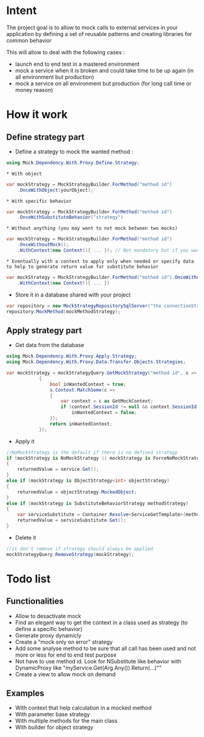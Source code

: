 # Intent
The project goal is to allow to mock calls to external services in your application by defining a set of reusable patterns and creating libraries for common behavior 

This will allow to deal with the following cases :
- launch end to end test in a mastered environment
- mock a service when it is broken and could take time to be up again (in all environment but production)
- mock a service on all environment but production (for long call time or money reason)

# How it work
## Define strategy part
- Define a strategy to mock the wanted method :
```csharp
using Mock.Dependency.With.Proxy.Define.Strategy; 
```
	* With object
```csharp
var mockStrategy = MockStrategyBuilder.ForMethod("method id")
	.OnceWithObject(yourObject);
```
	* With specific behavior
```csharp
var mockStrategy = MockStrategyBuilder.ForMethod("method id")
	.OnceWithSubstituteBehavior("strategy")
```
	* Without anything (you may want to not mock between two mocks)
```csharp
var mockStrategy = MockStrategyBuilder.ForMethod("method id")
    .OnceWithoutMock();
	.WithContext(new Context(){ ... }); // Not mandatory but if you want to filter on a specific context or get some data to help your implemented mock method to compute a result, fell free to do it
```
	* Eventually with a context to apply only when needed or specify data to help to generate return value for substitute behavior
```csharp
var mockStrategy = MockStrategyBuilder.ForMethod("method id").OnceWithoutMock();
	.WithContext(new Context(){ ... })
```
- Store it in a database shared with your project
```csharp
var repository = new MockStrategyRepositorySqlServer("the connectionString");
repository.MockMethod(mockMethodStrategy);
```

## Apply strategy part
- Get data from the database
```csharp
using Mock.Dependency.With.Proxy.Apply.Strategy;
using Mock.Dependency.With.Proxy.Data.Transfer.Objects.Strategies;

var mockStrategy = mockStrategyQuery.GetMockStrategy("method id", s =>
            {
                bool inWantedContext = true;
                s.Context.MatchSome(c =>
                {
                    var context = c as GetMockContext;
                    if (context.SessionId != null && context.SessionId != ApplicationDatabase.SessionId)
                        inWantedContext = false;
                });
                return inWantedContext;
            });
```
- Apply it
```csharp
//NoMockStrategy is the default if there is no defined strategy
if (mockStrategy is NoMockStrategy || mockStrategy is ForceNoMockStrategy)
{
    returnedValue = service.Get();
}
else if (mockStrategy is ObjectStrategy<int> objectStrategy)
{
    returnedValue = objectStrategy.MockedObject;
}
else if (mockStrategy is SubstituteBehaviorStrategy methodStrategy)
{
	var serviceSubstitute = Container.Resolve<ServiceGetTemplate>(methodStrategy.MethodMockStrategy);
    returnedValue = serviceSubstitute.Get();
}
```
- Delete it
```csharp
//it don't remove if strategy should always be applied
mockStrategyQuery.RemoveStrategy(mockStrategy);
```

# Todo list

## Functionalities
- Allow to desactivate mock
- Find an elegant way to get the context in a class used as strategy (to define a specific behavior)
- Generate proxy dynamicly
- Create a "mock only on error" strategy
- Add some analyse method to be sure that all call has been used and not more or less for end to end test purpose
- Not have to use method id. Look for NSubstitute like behavior with DynamicProxy like "myService.Get(Arg.Any()).Return(...)""
- Create a view to allow mock on demand

## Examples
- With context that help calculation in a mocked method
- With parameter base strategy
- With multiple methods for the main class
- With builder for object strategy
